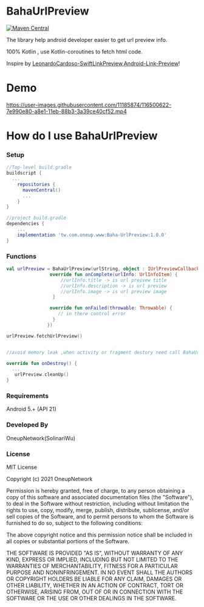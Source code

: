 # BahaUrlPreview
[![Maven Central](https://maven-badges.herokuapp.com/maven-central/tw.com.oneup.www/Baha-UrlPreview/badge.svg)](https://search.maven.org/artifact/tw.com.oneup.www/Baha-UrlPreview)

The library help android developer easier to get url preview info.

100% Kotlin , use Kotlin-coroutines to fetch html code.

Inspire by [LeonardoCardoso-SwiftLinkPreview](https://github.com/LeonardoCardoso/SwiftLinkPreview),[Android-Link-Preview](https://github.com/LeonardoCardoso/Android-Link-Preview)!

# Demo

https://user-images.githubusercontent.com/11185874/116500622-7e990e80-a8e1-11eb-88b3-3a39ce40cf52.mp4

# How do I use BahaUrlPreview

### Setup
```groovy
//Top-level build.gradle
buildscript {
  ...
    repositories {
      mavenCentral()
      ...
    }
}

//project build.gradle
dependencies {
    ...
    implementation 'tw.com.oneup.www:Baha-UrlPreview:1.0.0'
}
```

### Functions
```Kotlin
val urlPreview = BahaUrlPreview(urlString, object : IUrlPreviewCallback {
                override fun onComplete(urlInfo: UrlInfoItem) {
                    //urlInfo.title -> is url preivew title
                    //urlInfo.description -> is url preview 
                    //urlInfo.image -> is url preview image
                 }

                override fun onFailed(throwable: Throwable) {
                   // in there control error
                 }
               })

urlPreview.fetchUrlPreview()


//avoid memory leak ,when activity or fragment destory need call BahaUrlPreview.cleanUp()

override fun onDestroy() {
  ...
   urlPreview.cleanUp()
}
```

### Requirements
Android 5.+ (API 21)

### Developed By
OneupNetwork(SolinariWu) 

### License
MIT License

Copyright (c) 2021 OneupNetwork

Permission is hereby granted, free of charge, to any person obtaining a copy
of this software and associated documentation files (the "Software"), to deal
in the Software without restriction, including without limitation the rights
to use, copy, modify, merge, publish, distribute, sublicense, and/or sell
copies of the Software, and to permit persons to whom the Software is
furnished to do so, subject to the following conditions:

The above copyright notice and this permission notice shall be included in all
copies or substantial portions of the Software.

THE SOFTWARE IS PROVIDED "AS IS", WITHOUT WARRANTY OF ANY KIND, EXPRESS OR
IMPLIED, INCLUDING BUT NOT LIMITED TO THE WARRANTIES OF MERCHANTABILITY,
FITNESS FOR A PARTICULAR PURPOSE AND NONINFRINGEMENT. IN NO EVENT SHALL THE
AUTHORS OR COPYRIGHT HOLDERS BE LIABLE FOR ANY CLAIM, DAMAGES OR OTHER
LIABILITY, WHETHER IN AN ACTION OF CONTRACT, TORT OR OTHERWISE, ARISING FROM,
OUT OF OR IN CONNECTION WITH THE SOFTWARE OR THE USE OR OTHER DEALINGS IN THE
SOFTWARE.
